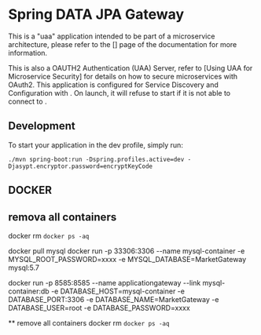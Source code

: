# Spring DATA JPA Gateway 

This is a "uaa" application intended to be part of a microservice architecture, please refer to the [] page of the documentation for more information.

This is also a OAUTH2 Authentication (UAA) Server, refer to [Using UAA for Microservice Security] for details on how to secure microservices with OAuth2.
This application is configured for Service Discovery and Configuration with . On launch, it will refuse to start if it is not able to connect to .

## Development

To start your application in the dev profile, simply run:

    ./mvn spring-boot:run -Dspring.profiles.active=dev -Djasypt.encryptor.password=encryptKeyCode

 
## DOCKER
## remova all containers
docker rm `docker ps -aq`

docker pull mysql
docker run -p 33306:3306 --name mysql-container -e MYSQL_ROOT_PASSWORD=xxxx -e MYSQL_DATABASE=MarketGateway mysql:5.7



docker run -p 8585:8585  --name applicationgateway  --link mysql-container:db -e DATABASE_HOST=mysql-container -e DATABASE_PORT:3306 -e DATABASE_NAME=MarketGateway -e DATABASE_USER=root -e DATABASE_PASSWORD=xxxx  <image id>

 
 


** remove all containers
docker rm `docker ps -aq`